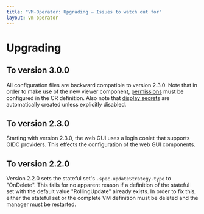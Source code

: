 ```yaml
---
title: "VM-Operator: Upgrading — Issues to watch out for"
layout: vm-operator
---
```


# Upgrading

## To version 3.0.0

All configuration files are backward compatible to version 2.3.0.
Note that in order to make use of the new viewer component, 
[permissions](https://mnlipp.github.io/VM-Operator/user-gui.html#control-access-to-vms)
must be configured in the CR definition. Also note that 
[display secrets](https://mnlipp.github.io/VM-Operator/user-gui.html#securing-access)
are automatically created unless explicitly disabled.

## To version 2.3.0

Starting with version 2.3.0, the web GUI uses a login conlet that
supports OIDC providers. This effects the configuration of the 
web GUI components.

## To version 2.2.0 

Version 2.2.0 sets the stateful set's `.spec.updateStrategy.type` to
"OnDelete". This fails for no apparent reason if a definition of 
the stateful set with the default value "RollingUpdate" already exists.
In order to fix this, either the stateful set or the complete VM definition
must be deleted and the manager must be restarted.
